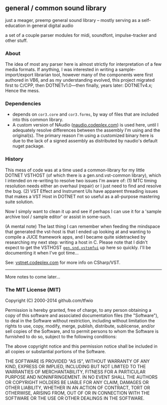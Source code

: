 ## general / common sound library

just a meager, preemp general sound library – mostly serving as a self-education in general digital audio

a set of a couple parser modules for midi, soundfont, impulse-tracker and other stuff.

### About

The idea of most any parser here is almost strictly for interpretation of a few media formats.  If anything, I was interested in writing a sample-import/export librarian tool, however many of the components were first authored in VB6, and as my understanding evolved, this project migrated first to C/CPP, then DOTNETv1.0—then finally, years later: DOTNETv4.x;
Hence the mess.

### Dependencies

* depends on `cor3.core` and `cor3.forms`, by way of files that are included into this common library.
* A custom version of NAudio ([naudio.codeplex.com](http://naudio.codeplex.com)) is used here, until I adequately resolve differences between the assembly I'm using and the original(s).  The primary reason I'm using a customized binary here is due to the lack of a signed assembly as distributed by naudio's default nuget package.

### History

This mess of code was at a time used a common-library for my little DOTNET VSTHOST (of which there is a gen.snd.vst-common library), which I intended on re-writing to resolve two issues I'm aware of: (1) MTC timing resolution needs either an overhaul (repair) or I just need to find and resolve the bug. (2) VST Effect and Instrument UIs have apparent threading issues that makes a VST Host in DOTNET not so useful as a all-purpose mastering suite solution.

Now I simply want to clean it up and see if perhaps I can use it for a 'sample archive tool / sample editor' or assist in some-such.

(A mental note)
The last thing I can remember when feeding the mindspace that generated the vst-host is that I ended up looking at and wanting to compile a JUCE framework apps, and I became quite sidetracked by researching my next step: writing a host in C.  Please note that I didn't expect to get the VSTHOST [`gen.snd.vstsmfui`](https://github.com/tfwio/gen.snd.vstsmfui) up here so quickly.  I'll be documenting it when I've got time...

See: [vstnet.codeplex.com](http://vstnet.codeplex.com/) for more info on CSharp/VST.


----

More notes to come later...

### The MIT License (MIT)

Copyright (C) 2000-2014 github.com/tfwio

Permission is hereby granted, free of charge, to any person obtaining a copy
of this software and associated documentation files (the "Software"), to deal
in the Software without restriction, including without limitation the rights
to use, copy, modify, merge, publish, distribute, sublicense, and/or sell
copies of the Software, and to permit persons to whom the Software is
furnished to do so, subject to the following conditions:

The above copyright notice and this permission notice shall be included in
all copies or substantial portions of the Software.

THE SOFTWARE IS PROVIDED "AS IS", WITHOUT WARRANTY OF ANY KIND, EXPRESS OR
IMPLIED, INCLUDING BUT NOT LIMITED TO THE WARRANTIES OF MERCHANTABILITY,
FITNESS FOR A PARTICULAR PURPOSE AND NONINFRINGEMENT. IN NO EVENT SHALL THE
AUTHORS OR COPYRIGHT HOLDERS BE LIABLE FOR ANY CLAIM, DAMAGES OR OTHER
LIABILITY, WHETHER IN AN ACTION OF CONTRACT, TORT OR OTHERWISE, ARISING FROM,
OUT OF OR IN CONNECTION WITH THE SOFTWARE OR THE USE OR OTHER DEALINGS IN
THE SOFTWARE.

